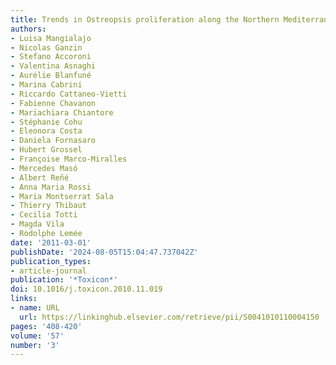```yaml
---
title: Trends in Ostreopsis proliferation along the Northern Mediterranean coasts
authors:
- Luisa Mangialajo
- Nicolas Ganzin
- Stefano Accoroni
- Valentina Asnaghi
- Aurélie Blanfuné
- Marina Cabrini
- Riccardo Cattaneo-Vietti
- Fabienne Chavanon
- Mariachiara Chiantore
- Stéphanie Cohu
- Eleonora Costa
- Daniela Fornasaro
- Hubert Grossel
- Françoise Marco-Miralles
- Mercedes Masó
- Albert Reñé
- Anna Maria Rossi
- Maria Montserrat Sala
- Thierry Thibaut
- Cecilia Totti
- Magda Vila
- Rodolphe Lemée
date: '2011-03-01'
publishDate: '2024-08-05T15:04:47.737042Z'
publication_types:
- article-journal
publication: '*Toxicon*'
doi: 10.1016/j.toxicon.2010.11.019
links:
- name: URL
  url: https://linkinghub.elsevier.com/retrieve/pii/S0041010110004150
pages: '408-420'
volume: '57'
number: '3'
---
```


